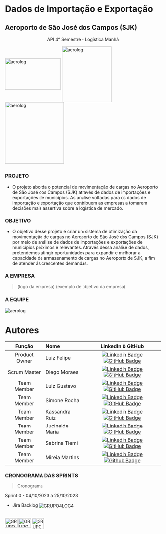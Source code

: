 # Dados de Importação e Exportação 
## Aeroporto de São José dos Campos (SJK)
<p align="center">
API 4° Semestre - Logística Manhã
  <div>
<img align="center" alt="aerolog" height="100" width="180" src="http://fatecsjc-prd.azurewebsites.net/static/media/logo.b8e0d5a7.png">
<img align="center" alt="aerolog" height="180" width="160" src="http://fatecsjc-prd.azurewebsites.net/static/media/cps.51739082.png">
<img align="center" alt="aerolog" height="200" width="190" src="https://cdn.discordapp.com/attachments/1024726813685067976/1159520631419850772/governo-do-estado-de-sao-paulo-logo.png">
  </div>

##

### PROJETO
- O projeto aborda o potencial de movimentação de cargas no Aeroporto de São José dos Campos (SJK) através de dados de importações e exportações de municípios. As análise voltadas para os dados de importação e exportação que contribuem as empresas a tomarem decisões mais assertiva sobre a logística de mercado.
### OBJETIVO
- O objetivo desse projeto é criar um sistema de otimização da movimentação de cargas no Aeroporto de São José dos Campos (SJK) por meio de análise de dados de importações e exportações de municípios próximos e relevantes. Através dessa análise de dados, pretendemos atingir oportunidades para expandir e melhorar a capacidade de armazenamento de cargas no Aeroporto de SJK, a fim de atender ás crescentes demandas.
### A EMPRESA
> (logo da empresa)
> (exemplo de objetivo da empresa)
### A EQUIPE
<div>
  <img alt="aerolog" src="https://media.discordapp.net/attachments/1024726813685067976/1159519396985831535/aerolog.png">
</div>

# Autores
| Função | Nome | LinkedIn & GitHub |
| :-----------: | :------------------------------------ | :-------------------------------------------------------------------------------------------------------------------------------------------------------------------------------------------------------------------------------------------------------------------------------------------------------------------------: |
| Product Owner | Luiz Felipe | [![Linkedin Badge](https://img.shields.io/badge/Linkedin-blue?style=flat-square&logo=Linkedin&logoColor=white)](https://www.linkedin.com/in/felipe-camargo1505/) [![GitHub Badge](https://img.shields.io/badge/GitHub-111217?style=flat-square&logo=github&logoColor=white)](https://github.com/Koabe)  |
| Scrum Master | Diego Moraes | [![Linkedin Badge](https://img.shields.io/badge/Linkedin-blue?style=flat-square&logo=Linkedin&logoColor=white)]() [![GitHub Badge](https://img.shields.io/badge/GitHub-111217?style=flat-square&logo=github&logoColor=white)](https://github.com/Digs-DFM) |
| Team Member | Luiz Gustavo | [![Linkedin Badge](https://img.shields.io/badge/Linkedin-blue?style=flat-square&logo=Linkedin&logoColor=white)](https://www.linkedin.com/in/gustavo-vieira-52a378284/) [![GitHub Badge](https://img.shields.io/badge/GitHub-111217?style=flat-square&logo=github&logoColor=white)](https://github.com/kazui72) |
| Team Member| Simone Rocha | [![Linkedin Badge](https://img.shields.io/badge/Linkedin-blue?style=flat-square&logo=Linkedin&logoColor=white)](https://www.linkedin.com/in/simone-rocha-estudantedelog%C3%ADstica-fatecsjc/) [![GitHub Badge](https://img.shields.io/badge/GitHub-111217?style=flat-square&logo=github&logoColor=white)](https://github.com/Si-niknil) |
| Team Member | Kassandra Ruiz | [![Linkedin Badge](https://img.shields.io/badge/Linkedin-blue?style=flat-square&logo=Linkedin&logoColor=white)]() [![GitHub Badge](https://img.shields.io/badge/GitHub-111217?style=flat-square&logo=github&logoColor=white)](https://github.com/KassandraRuiz) |
| Team Member | Jucineide Maria | [![Linkedin Badge](https://img.shields.io/badge/Linkedin-blue?style=flat-square&logo=Linkedin&logoColor=white)]() [![GitHub Badge](https://img.shields.io/badge/GitHub-111217?style=flat-square&logo=github&logoColor=white)](https://github.com/JucineideMaria) |
| Team Member | Sabrina Tiemi | [![Linkedin Badge](https://img.shields.io/badge/Linkedin-blue?style=flat-square&logo=Linkedin&logoColor=white)](https://www.linkedin.com/in/sabrina-tiemi-b7355720b/) [![GitHub Badge](https://img.shields.io/badge/GitHub-111217?style=flat-square&logo=github&logoColor=white)](https://github.com/SabrinaTiemi) |
| Team Member | Mireia Martins | [![Linkedin Badge](https://img.shields.io/badge/Linkedin-blue?style=flat-square&logo=Linkedin&logoColor=white)](https://www.linkedin.com/in/mir%C3%A9ia-martins-268550264/) [![Github Badge](https://img.shields.io/badge/GitHub-111217?style=flat-square&logo=github&logoColor=white)](https://github.com/Mih0801)


### CRONOGRAMA DAS SPRINTS
> Cronograma

Sprint 0 - 04/10/2023 á 25/10/2023
- Jira Backlog
  <img align="center" alt="GRUPO4LOG4" src="https://cdn.discordapp.com/attachments/1024726813685067976/1158374408608546907/image.png">
</div>
 
<div>    
  <div style="display: inline_block"><br>
  <img align="left" alt="GRUPO4LOG4-JIRA" height="30" width="40" src="https://cdn.jsdelivr.net/gh/devicons/devicon/icons/jira/jira-original.svg">
  <img align="left" alt="GRUPO4LOG4-JIRA" height="30" width="40" src="https://cdn.jsdelivr.net/gh/devicons/devicon/icons/git/git-original.svg">
  <img align="left" alt="GRUPO4LOG4-JIRA" height="35" width="40" src="https://cdn.discordapp.com/attachments/1024726499418460233/1154749487424749658/PowerBI-Icon-Transparent-768x761.png">
    
  </div>
